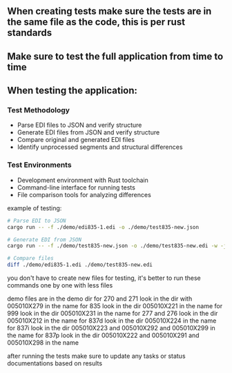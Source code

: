## When creating tests make sure the tests are in the same file as the code, this is per rust standards

## Make sure to test the full application from time to time

## When testing the application:

### Test Methodology
- Parse EDI files to JSON and verify structure
- Generate EDI files from JSON and verify structure
- Compare original and generated EDI files
- Identify unprocessed segments and structural differences

### Test Environments
- Development environment with Rust toolchain
- Command-line interface for running tests
- File comparison tools for analyzing differences

example of testing:
```bash
# Parse EDI to JSON
cargo run -- -f ./demo/edi835-1.edi -o ./demo/test835-new.json
```
```bash
# Generate EDI from JSON
cargo run -- -f ./demo/test835-new.json -o ./demo/test835-new.edi -w -j
```
```bash
# Compare files
diff ./demo/edi835-1.edi ./demo/test835-new.edi
```

you don't have to create new files for testing, it's better to run these commands one by one with less files

demo files are in the demo dir
for 270 and 271 look in the dir with 005010X279 in the name
for 835 look in the dir 005010X221 in the name
for 999 look in the dir 005010X231  in the name
for 277 and 276 look in the dir 005010X212 in the name
for 837d look in the dir 005010X224 in the name
for 837i look in the dir 005010X223 and 005010X292 and 005010X299 in the name
for 837p look in the dir 005010X222 and 005010X291 and 005010X298 in the name

after running the tests make sure to update any tasks or status documentations based on results